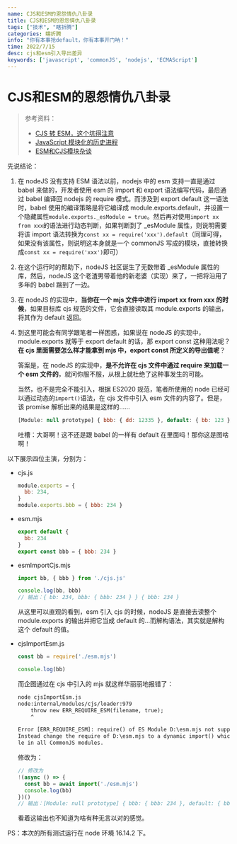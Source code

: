 ```yaml
---
name: CJS和ESM的恩怨情仇八卦录
title: CJS和ESM的恩怨情仇八卦录
tags: ["技术", "瞎折腾"]
categories: 瞎折腾
info: "你有本事抢default，你有本事开门呐！"
time: 2022/7/15
desc: cjs和esm引入导出差异
keywords: ['javascript', 'commonJS', 'nodejs', 'ECMAScript']
---
```


# CJS和ESM的恩怨情仇八卦录

> 参考资料：
>
> - [CJS 转 ESM，这个坑得注意](https://mp.weixin.qq.com/s/q2EuMN7r3WzMPVVlEgZQMA)
> - [JavaScript 模块化的历史进程](https://mp.weixin.qq.com/s/W4pbh5ivGu-RGkz1fdDqwQ)
> - [ESM和CJS模块杂谈](https://juejin.cn/post/7048276970768957477)

先说结论：

1. 在 nodeJS 没有支持 ESM 语法以前，nodejs 中的 esm 支持一直是通过 babel 来做的，开发者使用 esm 的 import 和 export 语法编写代码，最后通过 babel 编译回 nodejs 的 require 模式。而涉及到 export default 这一语法时，babel 使用的编译策略是将它编译成 module.exports.default，并设置一个隐藏属性`module.exports._esModule = true`。然后再对使用`import xx from xxx`的语法进行动态判断，如果判断到了 _esModule 属性，则说明需要将该 import 语法转换为`const xx = require('xxx').default`（同理可得，如果没有该属性，则说明这本身就是一个 commonJS 写成的模块，直接转换成`const xx = require('xxx')`即可）

2. 在这个运行时的帮助下，nodeJS 社区诞生了无数带着 _esModule 属性的库，然后，nodeJS 这个老渣男带着他的新老婆（实现）来了，一把将沿用了多年的 babel 踹到了一边。

3. 在 nodeJS 的实现中，**当你在一个 mjs 文件中进行 import xx from xxx 的时候**，如果目标库 cjs 规范的文件，它会直接读取其 module.exports 的输出，将其作为 default 返回。

4. 到这里可能会有同学跟笔者一样困惑，如果说在 nodeJS 的实现中，module.exports 就等于 export default 的话，那 export const 这种用法呢？**在 cjs 里面需要怎么样才能拿到 mjs 中，export const 所定义的导出值呢**？

   答案是，在 nodeJS 的实现中，**是不允许在 cjs 文件中通过 require 来加载一个 esm 文件的**，就问你服不服，从根上就杜绝了这种事发生的可能。

   当然，也不是完全不能引入，根据 ES2020 规范，笔者所使用的 node 已经可以通过动态的`import()`语法，在 cjs 文件中引入 esm 文件的内容了。但是，该 promise 解析出来的结果是这样的......

   ```javascript
   [Module: null prototype] { bbb: { dd: 12335 }, default: { bb: 123 } }
   ```

   吐槽：大哥啊！这不还是跟 babel 的一样有 default 在里面吗！那你这是图啥啊！

以下展示四位主演，分别为：

- cjs.js

  ```javascript
  module.exports = {
    bb: 234,
  }
  module.exports.bbb = { bbb: 234 }
  ```

- esm.mjs

  ```javascript
  export default {
    bb: 234
  }
  export const bbb = { bbb: 234 }
  ```

- esmImportCjs.mjs

  ```javascript
  import bb, { bbb } from './cjs.js'
  
  console.log(bb, bbb)
  // 输出：{ bb: 234, bbb: { bbb: 234 } } { bbb: 234 }
  ```

  从这里可以直观的看到，esm 引入 cjs 的时候，nodeJS 是直接去读整个 module.exports 的输出并把它当成 default 的...而解构语法，其实就是解构这个 default 的值。

- cjsImportEsm.js

  ```javascript
  const bb = require('./esm.mjs')
  
  console.log(bb)
  ```

  而企图通过在 cjs 中引入的 mjs 就这样华丽丽地报错了：

  ```txt
  node cjsImportEsm.js 
  node:internal/modules/cjs/loader:979
      throw new ERR_REQUIRE_ESM(filename, true);
      ^
  
  Error [ERR_REQUIRE_ESM]: require() of ES Module D:\esm.mjs not supported.      
  Instead change the require of D:\esm.mjs to a dynamic import() which is availab
  le in all CommonJS modules.
  ```

  修改为：

  ```javascript
  // 修改为
  !(async () => {
    const bb = await import('./esm.mjs')
    console.log(bb)
  })()
  // 输出：[Module: null prototype] { bbb: { bbb: 234 }, default: { bb: 234 } }
  ```

  看着这输出也不知道为啥有种无言以对的感觉。



PS：本次的所有测试运行在 node 环境 16.14.2 下。



